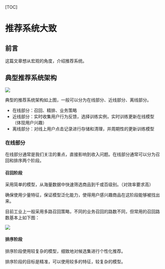 [TOC]

# 推荐系统大致

## 前言

这篇文章想从宏观的角度，介绍推荐系统。

## 典型推荐系统架构

<img src = './images/dazhi_1.png'>

典型的推荐系统架构如上图，一般可以分为在线部分、近线部分、离线部分。

- 在线部分：召回、精排、业务策略
- 近线部分：实时收集用户行为反馈，选择训练实例，实时训练更新在线模型（体现用户兴趣）
- 离线部分：对线上用户点击记录进行存储和清理，并周期性的更新训练模型

### 在线部分

在线部分通常是我们关注的重点，直接影响到收入问题。在线部分通常可以分为召回和排序两个阶段。

#### 召回阶段

采用简单的模型，从海量数据中快速筛选商品到千或百级别。（对效率要求高）

确保使用少量特征，保证模型泛化能力，使得用户感兴趣商品在这阶段能够被找出来。

目前工业上一般采用多路召回策略，不同的业务召回的路数不同，但常用的召回路数基本上如下图：

<img  src="./images/dazhi_2.png">



#### 排序阶段

排序阶段使用较复杂的模型，细致地对候选集进行个性化推荐。

排序阶段的目标是精准，可以使用较多的特征，较复杂的模型。